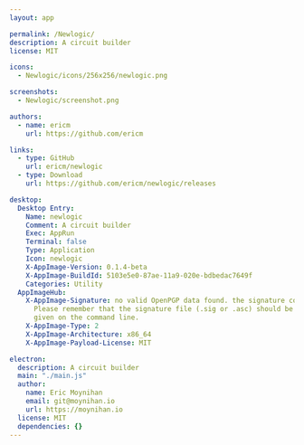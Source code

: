 ```yaml
---
layout: app

permalink: /Newlogic/
description: A circuit builder
license: MIT

icons:
  - Newlogic/icons/256x256/newlogic.png

screenshots:
  - Newlogic/screenshot.png

authors:
  - name: ericm
    url: https://github.com/ericm

links:
  - type: GitHub
    url: ericm/newlogic
  - type: Download
    url: https://github.com/ericm/newlogic/releases

desktop:
  Desktop Entry:
    Name: newlogic
    Comment: A circuit builder
    Exec: AppRun
    Terminal: false
    Type: Application
    Icon: newlogic
    X-AppImage-Version: 0.1.4-beta
    X-AppImage-BuildId: 5103e5e0-87ae-11a9-020e-bdbedac7649f
    Categories: Utility
  AppImageHub:
    X-AppImage-Signature: no valid OpenPGP data found. the signature could not be verified.
      Please remember that the signature file (.sig or .asc) should be the first file
      given on the command line.
    X-AppImage-Type: 2
    X-AppImage-Architecture: x86_64
    X-AppImage-Payload-License: MIT

electron:
  description: A circuit builder
  main: "./main.js"
  author:
    name: Eric Moynihan
    email: git@moynihan.io
    url: https://moynihan.io
  license: MIT
  dependencies: {}
---
```

